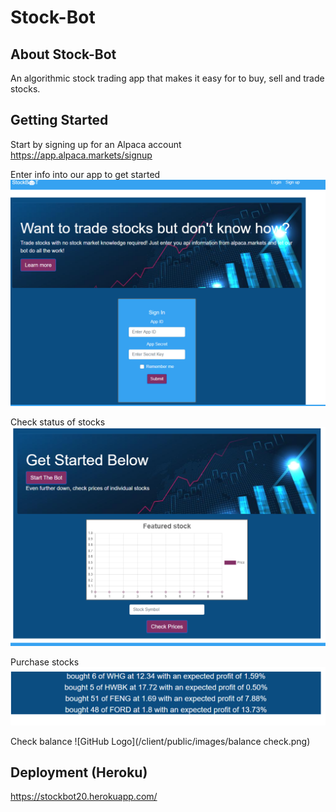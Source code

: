 # Stock-Bot

## About Stock-Bot

An algorithmic stock trading app that makes it easy for to buy, sell and trade stocks.

## Getting Started

Start by signing up for an Alpaca account https://app.alpaca.markets/signup

Enter info into our app to get started
![GitHub Logo](/client/public/images/login.png)

Check status of stocks
![GitHub Logo](/client/public/images/portfolio.png)

Purchase stocks
![GitHub Logo](/client/public/images/purchased.png)

Check balance
![GitHub Logo](/client/public/images/balance check.png)


## Deployment (Heroku)

https://stockbot20.herokuapp.com/
